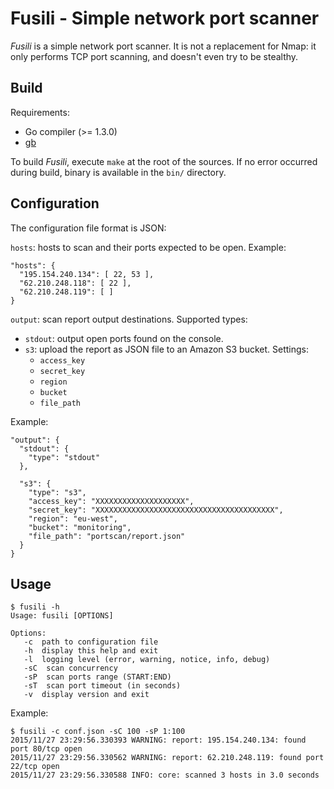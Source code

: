 # Fusili - Simple network port scanner

*Fusili* is a simple network port scanner. It is not a replacement for Nmap: it only performs TCP port scanning, and doesn't even try to be stealthy.

## Build

Requirements:

 * Go compiler (>= 1.3.0)
 * [gb](http://getgb.io/)

To build *Fusili*, execute `make` at the root of the sources. If no error occurred
during build, binary is available in the `bin/` directory.

## Configuration

The configuration file format is JSON:

`hosts`: hosts to scan and their ports expected to be open. Example:

```
"hosts": {
  "195.154.240.134": [ 22, 53 ],
  "62.210.248.118": [ 22 ],
  "62.210.248.119": [ ]
}
```

`output`: scan report output destinations. Supported types:

* `stdout`: output open ports found on the console.
* `s3`: upload the report as JSON file to an Amazon S3 bucket. Settings:
  * `access_key`
  * `secret_key`
  * `region`
  * `bucket`
  * `file_path`

Example:

```
"output": {
  "stdout": {
    "type": "stdout"
  },

  "s3": {
    "type": "s3",
    "access_key": "XXXXXXXXXXXXXXXXXXXX",
    "secret_key": "XXXXXXXXXXXXXXXXXXXXXXXXXXXXXXXXXXXXXXXX",
    "region": "eu-west",
    "bucket": "monitoring",
    "file_path": "portscan/report.json"
  }
}
```

## Usage

```
$ fusili -h
Usage: fusili [OPTIONS]

Options:
   -c  path to configuration file
   -h  display this help and exit
   -l  logging level (error, warning, notice, info, debug)
   -sC  scan concurrency
   -sP  scan ports range (START:END)
   -sT  scan port timeout (in seconds)
   -v  display version and exit
```

Example:

```
$ fusili -c conf.json -sC 100 -sP 1:100
2015/11/27 23:29:56.330393 WARNING: report: 195.154.240.134: found port 80/tcp open
2015/11/27 23:29:56.330562 WARNING: report: 62.210.248.119: found port 22/tcp open
2015/11/27 23:29:56.330588 INFO: core: scanned 3 hosts in 3.0 seconds
```
